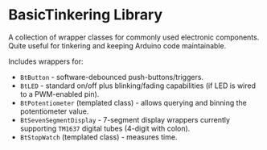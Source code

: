 # BasicTinkering Library
A collection of wrapper classes for commonly used electronic components. Quite useful for tinkering and keeping Arduino code maintainable.

Includes wrappers for:
* `BtButton` - software-debounced push-buttons/triggers.
* `BtLED` - standard on/off plus blinking/fading capabilities (if LED is wired to a PWM-enabled pin).
* `BtPotentiometer` (templated class) - allows querying and binning the potentiometer value.
* `BtSevenSegmentDisplay` - 7-segment display wrappers currently supporting `TM1637` digital tubes (4-digit with colon).
* `BtStopWatch` (templated class) - measures time.
